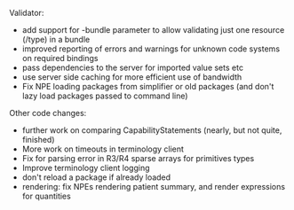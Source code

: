 Validator:
* add support for -bundle parameter to allow validating just one resource (/type) in a bundle
* improved reporting of errors and warnings for unknown code systems on required bindings
* pass dependencies to the server for imported value sets etc
* use server side caching for more efficient use of bandwidth 
* Fix NPE loading packages from simplifier or old packages (and don't lazy load packages passed to command line)

Other code changes:
* further work on comparing CapabilityStatements (nearly, but not quite, finished)
* More work on timeouts in terminology client
* Fix for parsing error in R3/R4 sparse arrays for primitives types
* Improve terminology client logging
* don't reload a package if already loaded
* rendering: fix NPEs rendering patient summary, and render expressions for quantities

